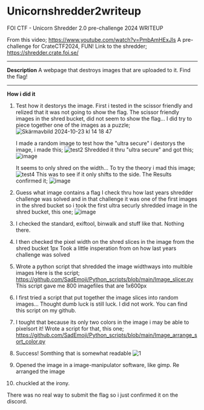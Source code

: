 # Unicornshredder2writeup
FOI CTF - Unicorn Shredder 2.0 pre-challenge 2024 WRITEUP


From this video; https://www.youtube.com/watch?v=PmbAmHExJls
A pre-challenge for CrateCTF2024, FUN!
Link to the shredder; https://shredder.crate.foi.se/

<hr>

**Description**
A webpage that destroys images that are uploaded to it.
Find the flag!

<hr>

**How i did it**

1. Test how it destorys the image.
    First i tested in the scissor friendly and relized that it was not going to show the flag.
     The scissor friendly images in the shred bucket, did not seem to show the flag...
     I did try to piece together one of the images as a puzzle;
   ![Skärmavbild 2024-10-23 kl  14 18 47](https://github.com/user-attachments/assets/51ead3cb-f2cc-4d47-bdb4-f9e96c84caf4)
 
   I made a random image to test how the "ultra secure" i destorys the image, i made this;
   ![test2](https://github.com/user-attachments/assets/7261718c-2834-4fb3-a23a-ce7ef63815a8)
   Shredded it thru "ultra secure" and got this;
   ![image](https://github.com/user-attachments/assets/0b18aa50-e210-4bd0-86a6-a6c0925e8067)

   It seems to only shred on the width...
   To try the theory i mad this image;
   ![test4](https://github.com/user-attachments/assets/ed05ef42-cd43-41d0-85a8-8ab85e8d98a7)
    This was to see if it only shifts to the side. The Results confirmed it;
   ![image](https://github.com/user-attachments/assets/75d66f2c-9580-4b36-9dbf-8017cea45215)

2. Guess what image contains a flag 
    I check thru how last years shredder challenge was solved and in that challenge it was one of the first images in the shred bucket
   so i took the first ultra securly shredded image in the shred bucket, this one;
   ![image](https://github.com/user-attachments/assets/56d898fe-6990-49cb-8dd2-a5ed50d95139)

3. I checked the standard, exiftool, binwalk and stuff like that. Nothing there.
4. I then checked the pixel width on the shred slices in the image from the shred bucket 1px
     Took a little insperation from on how last years challenge was solved

5. Wrote a python script that shredded the image widthways into multible images
    Here is the script; https://github.com/SadEmoji/Python_scripts/blob/main/Image_slicer.py
    This script gave me 800 imagefiles that are 1x600px
   
6. I first tried a script that put together the image slices into random images...
   Thought dumb luck is still luck.
   I did not work. You can find this script on my github.

7. I tought that because its only two colors in the image i may be able to pixelsort it!
   Wrote a script for that, this one; https://github.com/SadEmoji/Python_scripts/blob/main/Image_arrange_sort_color.py

8. Success!
   Somthing that is somewhat readable
  ![1](https://github.com/user-attachments/assets/efcc8c5e-75cb-491f-8d91-485d7b8db7fa)

9. Opened the image in a image-manipulator software, like gimp.
    Re arranged the image

10. chuckled at the irony.

There was no real way to submit the flag so i just confirmed it on the discord.
  

    


